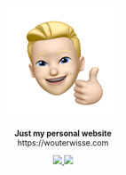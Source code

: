 <div align="center">
   <img width="200" src="images/memoji/memoji-2.png" alt="Logo">
</div>
<p align="center">
   <strong>Just my personal website</strong><br>
   https://wouterwisse.com
</p>
<p align="center">
   <a href="https://www.twitter.com/wouterwisse" target="_blank">
      <img src="https://img.shields.io/badge/contact%20-@wouterwisse-blue.svg">
   </a>
   
   <a href="https://themeforest.net/user/pxlsolutions" target="_blank">
      <img src="https://img.shields.io/badge/template by%20-pxlsolutions-brown.svg">
   </a>
   
   
</p>
